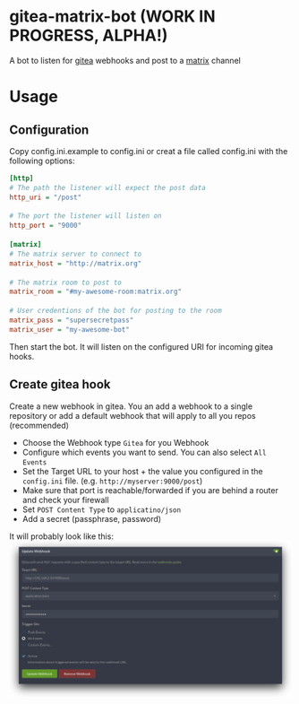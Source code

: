 # gitea-matrix-bot (WORK IN PROGRESS, ALPHA!)

A bot to listen for [gitea](https://gitea.io) webhooks and post to a [matrix](https://matrix.org) channel

# Usage

## Configuration
Copy config.ini.example to config.ini or creat a file called config.ini with the
following options:

```ini
[http]
# The path the listener will expect the post data
http_uri = "/post"

# The port the listener will listen on
http_port = "9000"

[matrix]
# The matrix server to connect to
matrix_host = "http://matrix.org"

# The matrix room to post to
matrix_room = "#my-awesome-room:matrix.org"

# User credentions of the bot for posting to the room
matrix_pass = "supersecretpass"
matrix_user = "my-awesome-bot"
```

Then start the bot. It will listen on the configured URI for incoming gitea
hooks.

## Create gitea hook

Create a new webhook in gitea. You an add a webhook to a single repository or
add a default webhook that will apply to all you repos (recommended)

- Choose the Webhook type `Gitea` for you Webhook
- Configure which events you want to send. You can also select `All Events`
- Set the Target URL to your host + the value you configured in the `config.ini` file. (e.g. `http://myserver:9000/post`)
- Make sure that port is reachable/forwarded if you are behind a router and
	check your firewall
- Set `POST Content Type` to `applicatino/json`
- Add a secret (passphrase, password)

It will probably look like this:
![gitea scrot](./gitea-scrot.png "Gitea Screenshot")
